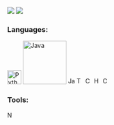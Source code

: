 ![](https://github.com/WiggleGiggle/github-stats/blob/master/generated/overview.svg)
![](https://github.com/WiggleGiggle/github-stats/blob/master/generated/languages.svg)

### Languages:
<img src='./images/PythonLogo.png' alt='Python' width='32px' height='32px'>
<img src='' alt='Java' width='100px' height='100px'>
<img src='' alt='JavaScript' width='16px' height='16px'>
<img src='' alt='TypeScript' width='16px' height='16px'>
<img src='' alt='C++' width='16px' height='16px'>
<img src='' alt='HTML' width='16px' height='16px'>
<img src='' alt='CSS' width='16px' height='16px'>

<br>

### Tools:
<img src='' alt='Node.js' width='16px' height='16px'>
